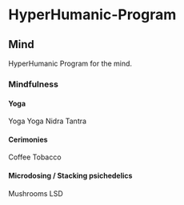 # HyperHumanic-Program

## Mind

HyperHumanic Program for the mind.

### Mindfulness

#### Yoga

Yoga
Yoga Nidra
Tantra

#### Cerimonies

Coffee
Tobacco

#### Microdosing / Stacking psichedelics

Mushrooms
LSD
